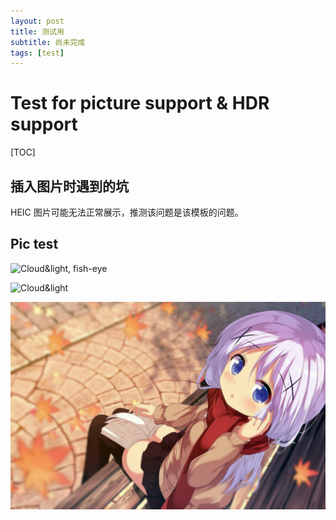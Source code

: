 ```yaml
---
layout: post
title: 测试用
subtitle: 尚未完成
tags: [test]
---
```


# Test for picture support & HDR support

[TOC]

## 插入图片时遇到的坑

HEIC 图片可能无法正常展示，推测该问题是该模板的问题。



## Pic test

![Cloud&light, fish-eye](/assets/images/posts/220729_IMG_6752.HEIC)

![Cloud&light](/assets/images/posts/220729_IMG_6753.HEIC)

![test](/assets/images/banners/home.jpeg)
